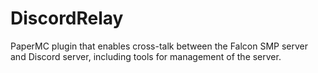 # DiscordRelay
PaperMC plugin that enables cross-talk between the Falcon SMP server and Discord server, including tools for management of the server.
